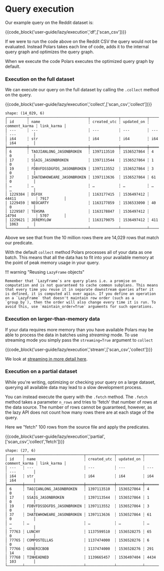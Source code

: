 # Query execution

Our example query on the Reddit dataset is:

{{code_block('user-guide/lazy/execution','df',['scan_csv'])}}

If we were to run the code above on the Reddit CSV the query would not be evaluated. Instead Polars takes each line of code, adds it to the internal query graph and optimizes the query graph.

When we execute the code Polars executes the optimized query graph by default.

### Execution on the full dataset

We can execute our query on the full dataset by calling the `.collect` method on the query.

{{code_block('user-guide/lazy/execution','collect',['scan_csv','collect'])}}

```text
shape: (14_029, 6)
┌─────────┬───────────────────────────┬─────────────┬────────────┬───────────────┬────────────┐
│ id      ┆ name                      ┆ created_utc ┆ updated_on ┆ comment_karma ┆ link_karma │
│ ---     ┆ ---                       ┆ ---         ┆ ---        ┆ ---           ┆ ---        │
│ i64     ┆ str                       ┆ i64         ┆ i64        ┆ i64           ┆ i64        │
╞═════════╪═══════════════════════════╪═════════════╪════════════╪═══════════════╪════════════╡
│ 6       ┆ TAOJIANLONG_JASONBROKEN   ┆ 1397113510  ┆ 1536527864 ┆ 4             ┆ 0          │
│ 17      ┆ SSAIG_JASONBROKEN         ┆ 1397113544  ┆ 1536527864 ┆ 1             ┆ 0          │
│ 19      ┆ FDBVFDSSDGFDS_JASONBROKEN ┆ 1397113552  ┆ 1536527864 ┆ 3             ┆ 0          │
│ 37      ┆ IHATEWHOWEARE_JASONBROKEN ┆ 1397113636  ┆ 1536527864 ┆ 61            ┆ 0          │
│ …       ┆ …                         ┆ …           ┆ …          ┆ …             ┆ …          │
│ 1229384 ┆ DSFOX                     ┆ 1163177415  ┆ 1536497412 ┆ 44411         ┆ 7917       │
│ 1229459 ┆ NEOCARTY                  ┆ 1163177859  ┆ 1536533090 ┆ 40            ┆ 0          │
│ 1229587 ┆ TEHSMA                    ┆ 1163178847  ┆ 1536497412 ┆ 14794         ┆ 5707       │
│ 1229621 ┆ JEREMYLOW                 ┆ 1163179075  ┆ 1536497412 ┆ 411           ┆ 1063       │
└─────────┴───────────────────────────┴─────────────┴────────────┴───────────────┴────────────┘
```

Above we see that from the 10 million rows there are 14,029 rows that match our predicate.

With the default `collect` method Polars processes all of your data as one batch. This means that all the data has to fit into your available memory at the point of peak memory usage in your query.

!!! warning "Reusing `LazyFrame` objects"

    Remember that `LazyFrame`s are query plans i.e. a promise on computation and is not guaranteed to cache common subplans. This means that every time you reuse it in separate downstream queries after it is defined, it is computed all over again. If you define an operation on a `LazyFrame` that doesn't maintain row order (such as a `group_by`), then the order will also change every time it is run. To avoid this, use `maintain_order=True` arguments for such operations.

### Execution on larger-than-memory data

If your data requires more memory than you have available Polars may be able to process the data in batches using _streaming_ mode. To use streaming mode you simply pass the `streaming=True` argument to `collect`

{{code_block('user-guide/lazy/execution','stream',['scan_csv','collect'])}}

We look at [streaming in more detail here](streaming.md).

### Execution on a partial dataset

While you're writing, optimizing or checking your query on a large dataset, querying all available data may lead to a slow development process.

You can instead execute the query with the `.fetch` method. The `.fetch` method takes a parameter `n_rows` and tries to 'fetch' that number of rows at the data source. The number of rows cannot be guaranteed, however, as the lazy API does not count how many rows there are at each stage of the query.

Here we "fetch" 100 rows from the source file and apply the predicates.

{{code_block('user-guide/lazy/execution','partial',['scan_csv','collect','fetch'])}}

```text
shape: (27, 6)
┌───────┬───────────────────────────┬─────────────┬────────────┬───────────────┬────────────┐
│ id    ┆ name                      ┆ created_utc ┆ updated_on ┆ comment_karma ┆ link_karma │
│ ---   ┆ ---                       ┆ ---         ┆ ---        ┆ ---           ┆ ---        │
│ i64   ┆ str                       ┆ i64         ┆ i64        ┆ i64           ┆ i64        │
╞═══════╪═══════════════════════════╪═════════════╪════════════╪═══════════════╪════════════╡
│ 6     ┆ TAOJIANLONG_JASONBROKEN   ┆ 1397113510  ┆ 1536527864 ┆ 4             ┆ 0          │
│ 17    ┆ SSAIG_JASONBROKEN         ┆ 1397113544  ┆ 1536527864 ┆ 1             ┆ 0          │
│ 19    ┆ FDBVFDSSDGFDS_JASONBROKEN ┆ 1397113552  ┆ 1536527864 ┆ 3             ┆ 0          │
│ 37    ┆ IHATEWHOWEARE_JASONBROKEN ┆ 1397113636  ┆ 1536527864 ┆ 61            ┆ 0          │
│ …     ┆ …                         ┆ …           ┆ …          ┆ …             ┆ …          │
│ 77763 ┆ LUNCHY                    ┆ 1137599510  ┆ 1536528275 ┆ 65            ┆ 0          │
│ 77765 ┆ COMPOSTELLAS              ┆ 1137474000  ┆ 1536528276 ┆ 6             ┆ 0          │
│ 77766 ┆ GENERICBOB                ┆ 1137474000  ┆ 1536528276 ┆ 291           ┆ 14         │
│ 77768 ┆ TINHEADNED                ┆ 1139665457  ┆ 1536497404 ┆ 4434          ┆ 103        │
└───────┴───────────────────────────┴─────────────┴────────────┴───────────────┴────────────┘
```
